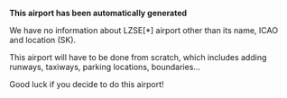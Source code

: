 **This airport has been automatically generated**

We have no information about LZSE[*] airport other than its name, ICAO and location (SK).

This airport will have to be done from scratch, which includes adding runways, taxiways, parking locations, boundaries...

Good luck if you decide to do this airport!